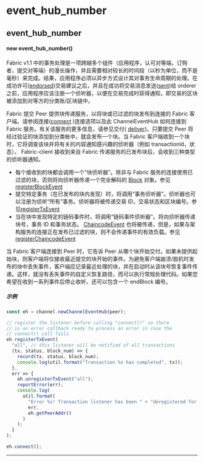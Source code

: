 # event_hub_number

## event_hub_number

#### new event_hub_number()

Fabric v1.1 中的事务处理是一项跨越多个组件（应用程序，认可对等端，订购者，提交对等端）的漫长操作，并且需要相对较长的时间段（以秒为单位，而不是毫秒）来完成。结果，应用程序必须以异步方式设计其对事务生命周期的处理。在成功许可([endorsed](https://hyperledger.github.io/fabric-sdk-node/release-1.4/Channel.html#sendTransactionProposal))交易建议之后，并且在成功将交易消息发送([sent](https://hyperledger.github.io/fabric-sdk-node/release-1.4/Channel.html#sendTransaction))给 orderer 之前，应用程序应该注册一个侦听器，以便在交易完成时获得通知，即交易的区块被添加到对等方的分类账/区块链中。

Fabric 提交 Peer 提供块传递服务，以将块或已过滤的块发布到连接的 Fabric 客户端。请参阅连接([connect](https://hyperledger.github.io/fabric-sdk-node/release-1.4/ChannelEventHub.html#connect) )连接选项以及此 ChannelEventHub 如何连接到 Fabric 服务。有关该服务的更多信息，请参见交付( [deliver](https://hyperledger-fabric.readthedocs.io/en/release-1.2/peer_event_services.html))。只要提交 Peer 将经过验证的块添加到分类帐中，就会发布一个块。当 Fabric 客户端收到一个块时，它将调查该块并将有关的内容通知感兴趣的侦听器（例如 transactionId，状态）。 Fabric-client 接收到来自 Fabric 传递服务的已发布块后，会收到三种类型的侦听器通知。

- 每个接收到的块都会调用一个“块侦听器”。除非与 Fabric 服务的连接使用已过滤的块，否则将向侦听器传递一个完全解码的 [Block](https://hyperledger.github.io/fabric-sdk-node/release-1.4/global.html#Block) 对象。参见[registerBlockEvent](https://hyperledger.github.io/fabric-sdk-node/release-1.4/ChannelEventHub.html#registerBlockEvent)
- 提交特定事务（在已发布的块内发现）时，将调用“事务侦听器”。侦听器也可以注册为侦听“所有”事务。侦听器将被传递交易 ID，交易状态和区块编号。参见[registerTxEvent](https://hyperledger.github.io/fabric-sdk-node/release-1.4/ChannelEventHub.html#registerTxEvent)
- 当在块中发现特定的链码事件时，将调用“链码事件侦听器”。将向侦听器传递块号，事务 ID 和事务状态。 [ChaincodeEvent](https://hyperledger.github.io/fabric-sdk-node/release-1.4/global.html#ChaincodeEvent) 也将被传递，但是，如果与架构服务的连接正在发布已过滤的块，则不会传递事件的有效负载。参见[registerChaincodeEvent](https://hyperledger.github.io/fabric-sdk-node/release-1.4/ChannelEventHub.html#registerChaincodeEvent)

当 Fabric 客户端连接到 Peer 时，它告诉 Peer 从哪个块开始交付。如果未提供起始块，则客户端将仅接收最近提交的块开始的事件。为避免客户端崩溃/脱机时发布的块中丢失事件，客户端应记录最近处理的块，并在启动时从该块号恢复事件传递。这样，就没有丢失事件的自定义恢复路径，而可以执行常规处理代码。如果您希望在收到一系列事件后停止收听，还可以包含一个 endBlock 编号。

##### 示例

```javascript
const eh = channel.newChannelEventHub(peer);

// register the listener before calling "connect()" so there
// is an error callback ready to process an error in case the
// connect() call fails
eh.registerTxEvent(
  "all", // this listener will be notified of all transactions
  (tx, status, block_num) => {
    record(tx, status, block_num);
    console.log(util.format("Transaction %s has completed", tx));
  },
  err => {
    eh.unregisterTxEvent("all");
    reportError(err);
    console.log(
      util.format(
        "Error %s! Transaction listener has been " + "deregistered for %s",
        err,
        eh.getPeerAddr()
      )
    );
  }
);

eh.connect();
```

---
